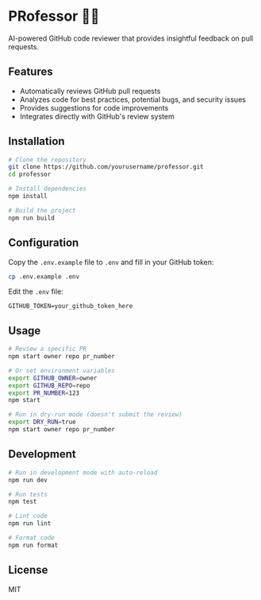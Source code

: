# PRofessor 👨‍🏫

AI-powered GitHub code reviewer that provides insightful feedback on pull requests.

## Features

- Automatically reviews GitHub pull requests
- Analyzes code for best practices, potential bugs, and security issues
- Provides suggestions for code improvements
- Integrates directly with GitHub's review system

## Installation

```bash
# Clone the repository
git clone https://github.com/yourusername/professor.git
cd professor

# Install dependencies
npm install

# Build the project
npm run build
```

## Configuration

Copy the `.env.example` file to `.env` and fill in your GitHub token:

```bash
cp .env.example .env
```

Edit the `.env` file:

```
GITHUB_TOKEN=your_github_token_here
```

## Usage

```bash
# Review a specific PR
npm start owner repo pr_number

# Or set environment variables
export GITHUB_OWNER=owner
export GITHUB_REPO=repo
export PR_NUMBER=123
npm start

# Run in dry-run mode (doesn't submit the review)
export DRY_RUN=true
npm start owner repo pr_number
```

## Development

```bash
# Run in development mode with auto-reload
npm run dev

# Run tests
npm test

# Lint code
npm run lint

# Format code
npm run format
```

## License

MIT
